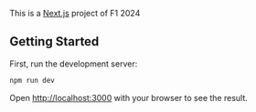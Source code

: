 This is a [Next.js](https://nextjs.org/) project of F1 2024

## Getting Started

First, run the development server:

```bash
npm run dev
```

Open [http://localhost:3000](http://localhost:3000) with your browser to see the result.